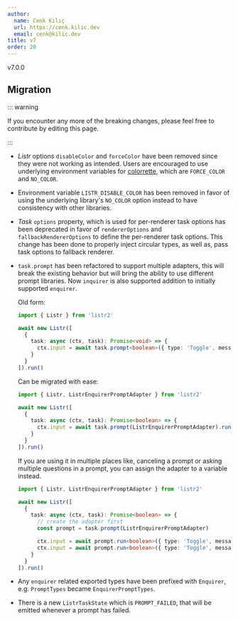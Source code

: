 ```yaml
---
author:
  name: Cenk Kılıç
  url: https://cenk.kilic.dev
  email: cenk@kilic.dev
title: v7
order: 20
---
```


<Badge><FontIcon icon="mdi:tag-text-outline"/>v7.0.0</Badge>

<!-- more -->

## Migration

::: warning

If you encounter any more of the breaking changes, please feel free to contribute by editing this page.

:::

- _Listr_ options `disableColor` and `forceColor` have been removed since they were not working as intended. Users are encouraged to use underlying environment variables for [colorrette](https://www.npmjs.com/package/colorette), which are `FORCE_COLOR` and `NO_COLOR`.
- Environment variable `LISTR_DISABLE_COLOR` has been removed in favor of using the underlying library's `NO_COLOR` option instead to have consistency with other libraries.
- _Task_ `options` property, which is used for per-renderer task options has been deprecated in favor of `rendererOptions` and `fallbackRendererOptions` to define the per-renderer task options. This change has been done to properly inject circular types, as well as, pass task options to fallback renderer.
- `task.prompt` has been refactored to support multiple adapters, this will break the existing behavior but will bring the ability to use different prompt libraries. Now `inquirer` is also supported addition to initially supported `enquirer`.

  Old form:

  ```typescript
  import { Listr } from 'listr2'

  await new Listr([
    {
      task: async (ctx, task): Promise<void> => {
        ctx.input = await task.prompt<boolean>({ type: 'Toggle', message: 'Do you love me?' })
      }
    }
  ]).run()
  ```

  Can be migrated with ease:

  ```typescript
  import { Listr, ListrEnquirerPromptAdapter } from 'listr2'

  await new Listr([
    {
      task: async (ctx, task): Promise<boolean> => {
        ctx.input = await task.prompt(ListrEnquirerPromptAdapter).run<boolean>({ type: 'Toggle', message: 'Do you love me?' })
      }
    }
  ]).run()
  ```

  If you are using it in multiple places like, canceling a prompt or asking multiple questions in a prompt, you can assign the adapter to a variable instead.

  ```typescript
  import { Listr, ListrEnquirerPromptAdapter } from 'listr2'

  await new Listr([
    {
      task: async (ctx, task): Promise<boolean> => {
        // create the adapter first
        const prompt = task.prompt(ListrEnquirerPromptAdapter)

        ctx.input = await prompt.run<boolean>({ type: 'Toggle', message: 'Do you love me?' })
        ctx.input = await prompt.run<boolean>({ type: 'Toggle', message: 'And another one?' })
      }
    }
  ]).run()
  ```

- Any `enquirer` related exported types have been prefixed with `Enquirer`, e.g. `PromptTypes` became `EnquirerPromptTypes`.
- There is a new `ListrTaskState` which is `PROMPT_FAILED`, that will be emitted whenever a prompt has failed.
